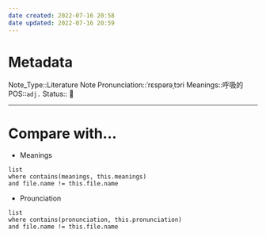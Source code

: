 ```yaml
---
date created: 2022-07-16 20:58
date updated: 2022-07-16 20:59
---
```


# Metadata

Note_Type::Literature Note
Pronunciation::ˈrɛspərəˌtɔri
Meanings::呼吸的
POS::`adj.`
Status:: 👶

---

# Compare with...

- Meanings

```dataview
list
where contains(meanings, this.meanings)
and file.name != this.file.name
```

- Prounciation

```dataview
list
where contains(pronunciation, this.pronunciation)
and file.name != this.file.name
```
